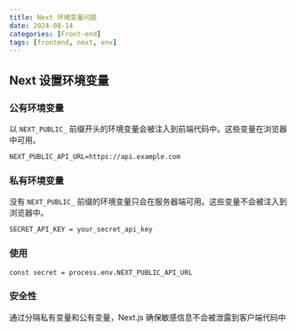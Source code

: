 ```yaml
---
title: Next 环境变量问题
date: 2024-08-14
categories: [Front-end]
tags: [frontend, next, env]  
---
```


## Next 设置环境变量

### 公有环境变量

以 `NEXT_PUBLIC_` 前缀开头的环境变量会被注入到前端代码中。这些变量在浏览器中可用。

```shell
NEXT_PUBLIC_API_URL=https://api.example.com
```



### 私有环境变量

没有 `NEXT_PUBLIC_` 前缀的环境变量只会在服务器端可用。这些变量不会被注入到浏览器中。

```
SECRET_API_KEY = your_secret_api_key
```

### 使用

```
const secret = process.env.NEXT_PUBLIC_API_URL
```

### 安全性

通过分隔私有变量和公有变量，Next.js 确保敏感信息不会被泄露到客户端代码中